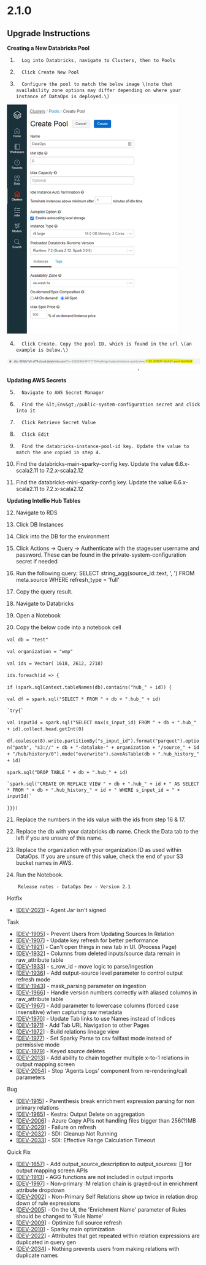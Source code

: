 # 2.1.0

## Upgrade Instructions

**Creating a New Databricks Pool**

1.       Log into Databricks, navigate to Clusters, then to Pools

2.       Click Create New Pool

3.       Configure the pool to match the below image \(note that availability zone options may differ depending on where your instance of DataOps is deployed.\)

![](../../.gitbook/assets/image%20%28306%29.png)

4.       Click Create. Copy the pool ID, which is found in the url \(an example is below.\)

![](../../.gitbook/assets/image%20%28307%29.png)

**Updating AWS Secrets**

5.       Navigate to AWS Secret Manager

6.       Find the &lt;Env&gt;/public-system-configuration secret and click into it

7.       Click Retrieve Secret Value

8.       Click Edit

9.       Find the databricks-instance-pool-id key. Update the value to match the one copied in step 4.

10.   Find the databricks-main-sparky-config key.  Update the value 6.6.x-scala2.11 to 7.2.x-scala2.12

11.   Find the databricks-mini-sparky-config key. Update the value 6.6.x-scala2.11 to 7.2.x-scala2.12

**Updating Intellio Hub Tables**

12.   Navigate to RDS

13.   Click DB Instances

14.   Click into the DB for the environment

15.   Click Actions -&gt; Query -&gt; Authenticate with the stageuser username and password. These can be found in the private-system-configuration secret if needed

16.   Run the following query: SELECT string\_agg\(source\_id::text, ', '\) FROM meta.source WHERE refresh\_type = 'full'

17.   Copy the query result.

18.   Navigate to Databricks

19.   Open a Notebook

20.   Copy the below code into a notebook cell

`val db = "test"`

`val organization = "wmp"`

`val ids = Vector( 1618, 2612, 2718)`

`ids.foreach(id => {`

  `if (spark.sqlContext.tableNames(db).contains("hub_" + id)) {`

  `val df = spark.sql("SELECT * FROM " + db + ".hub_" + id)`

    `try{`

  `val inputId = spark.sql("SELECT max(s_input_id) FROM " + db + ".hub_" + id).collect.head.getInt(0)`

  `df.coalesce(8).write.partitionBy("s_input_id").format("parquet").option("path", "s3://" + db + "-datalake-" + organization + "/source_" + id + "/hub/history/0").mode("overwrite").saveAsTable(db + ".hub_history_" + id)`

  `spark.sql("DROP TABLE " + db + ".hub_" + id)`

    `spark.sql("CREATE OR REPLACE VIEW " + db + ".hub_" + id + " AS SELECT * FROM " + db + ".hub_history_" + id + " WHERE s_input_id = " + inputId)`

  `}}})`

21.   Replace the numbers in the ids value with the ids from step 16 & 17.

22.   Replace the db with your databricks db name. Check the Data tab to the left if you are unsure of this name.

23.   Replace the organization with your organization ID as used within DataOps. If you are unsure of this value, check the end of your S3 bucket names in AWS.

24.   Run the Notebook.



```text
    Release notes - DataOps Dev - Version 2.1
```

 Hotfix

* \[[DEV-2021](https://wmpartners.atlassian.net/browse/DEV-2021)\] - Agent Jar isn't signed

 Task

* \[[DEV-1905](https://wmpartners.atlassian.net/browse/DEV-1905)\] - Prevent Users from Updating Sources In Relation
* \[[DEV-1907](https://wmpartners.atlassian.net/browse/DEV-1907)\] - Update key refresh for better performance
* \[[DEV-1921](https://wmpartners.atlassian.net/browse/DEV-1921)\] - Can't open things in new tab in UI. \(Process Page\)
* \[[DEV-1932](https://wmpartners.atlassian.net/browse/DEV-1932)\] - Columns from deleted inputs/source data remain in raw\_attribute table
* \[[DEV-1933](https://wmpartners.atlassian.net/browse/DEV-1933)\] - s\_row\_id - move logic to parse/ingestion
* \[[DEV-1936](https://wmpartners.atlassian.net/browse/DEV-1936)\] - Add output-source level parameter to control output refresh mode
* \[[DEV-1943](https://wmpartners.atlassian.net/browse/DEV-1943)\] - mask\_parsing parameter on ingestion
* \[[DEV-1966](https://wmpartners.atlassian.net/browse/DEV-1966)\] - Handle version numbers correctly with aliased columns in raw\_attribute table
* \[[DEV-1967](https://wmpartners.atlassian.net/browse/DEV-1967)\] - Add parameter to lowercase columns \(forced case insensitive\) when capturing raw metadata
* \[[DEV-1970](https://wmpartners.atlassian.net/browse/DEV-1970)\] - Update Tab links to use Names instead of Indices
* \[[DEV-1971](https://wmpartners.atlassian.net/browse/DEV-1971)\] - Add Tab URL Navigation to other Pages
* \[[DEV-1972](https://wmpartners.atlassian.net/browse/DEV-1972)\] - Build relations lineage view
* \[[DEV-1977](https://wmpartners.atlassian.net/browse/DEV-1977)\] - Set Sparky Parse to csv failfast mode instead of permissive mode
* \[[DEV-1979](https://wmpartners.atlassian.net/browse/DEV-1979)\] - Keyed source deletes
* \[[DEV-2013](https://wmpartners.atlassian.net/browse/DEV-2013)\] - Add ability to chain together multiple x-to-1 relations in output mapping screen
* \[[DEV-2054](https://wmpartners.atlassian.net/browse/DEV-2054)\] - Stop 'Agents Logs' component from re-rendering/call parameters

 Bug

* \[[DEV-1915](https://wmpartners.atlassian.net/browse/DEV-1915)\] - Parenthesis break enrichment expression parsing for non primary relations
* \[[DEV-1965](https://wmpartners.atlassian.net/browse/DEV-1965)\] - Kestra: Output Delete on aggregation
* \[[DEV-2006](https://wmpartners.atlassian.net/browse/DEV-2006)\] - Azure Copy APIs not handling files bigger than 256\(?\)MB
* \[[DEV-2029](https://wmpartners.atlassian.net/browse/DEV-2029)\] - Failure on refresh
* \[[DEV-2032](https://wmpartners.atlassian.net/browse/DEV-2032)\] - SDI: Cleanup Not Running
* \[[DEV-2033](https://wmpartners.atlassian.net/browse/DEV-2033)\] - SDI: Effective Range Calculation Timeout

 Quick Fix

* \[[DEV-1657](https://wmpartners.atlassian.net/browse/DEV-1657)\] - Add output\_source\_description to output\_sources: \[\] for output mapping screen APIs
* \[[DEV-1913](https://wmpartners.atlassian.net/browse/DEV-1913)\] - AGG functions are not included in output imports
* \[[DEV-1997](https://wmpartners.atlassian.net/browse/DEV-1997)\] - Non-primary :M relation chain is grayed-out in enrichment attribute dropdown
* \[[DEV-2002](https://wmpartners.atlassian.net/browse/DEV-2002)\] - Non-Primary Self Relations show up twice in relation drop down of rule expressions
* \[[DEV-2005](https://wmpartners.atlassian.net/browse/DEV-2005)\] - On the UI, the 'Enrichment Name' parameter of Rules should be changed to 'Rule Name'
* \[[DEV-2009](https://wmpartners.atlassian.net/browse/DEV-2009)\] - Optimize full source refresh
* \[[DEV-2010](https://wmpartners.atlassian.net/browse/DEV-2010)\] - Sparky main optimization
* \[[DEV-2022](https://wmpartners.atlassian.net/browse/DEV-2022)\] - Attributes that get repeated within relation expressions are duplicated in query gen
* \[[DEV-2034](https://wmpartners.atlassian.net/browse/DEV-2034)\] - Nothing prevents users from making relations with duplicate names

